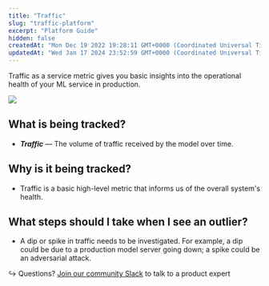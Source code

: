```yaml
---
title: "Traffic"
slug: "traffic-platform"
excerpt: "Platform Guide"
hidden: false
createdAt: "Mon Dec 19 2022 19:28:11 GMT+0000 (Coordinated Universal Time)"
updatedAt: "Wed Jan 17 2024 23:52:59 GMT+0000 (Coordinated Universal Time)"
---
```

Traffic as a service metric gives you basic insights into the operational health of your ML service in production.

![](https://files.readme.io/8d747e9-image.png)

## What is being tracked?

- **_Traffic_** — The volume of traffic received by the model over time.

## Why is it being tracked?

- Traffic is a basic high-level metric that informs us of the overall system's health.

## What steps should I take when I see an outlier?

- A dip or spike in traffic needs to be investigated. For example, a dip could be due to a production model server going down; a spike could be an adversarial attack.

↪ Questions? [Join our community Slack](https://www.fiddler.ai/slackinvite) to talk to a product expert
